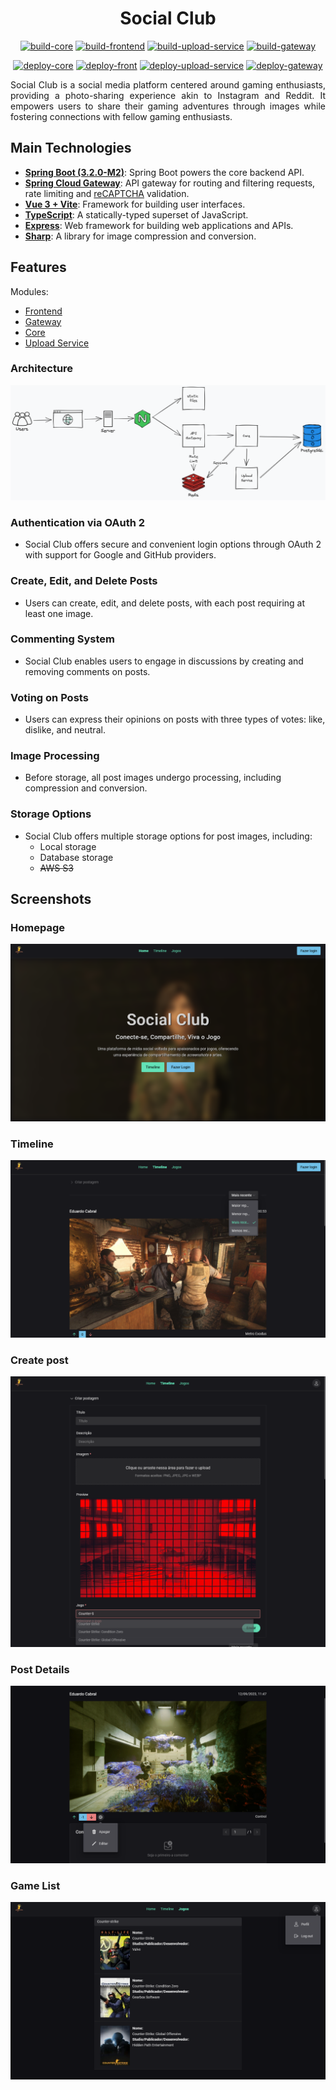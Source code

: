 <div align="center">

# Social Club
</div>

<div align="center">

[![build-core](https://github.com/FerroEduardo/social-club/actions/workflows/build-core.yaml/badge.svg)](https://github.com/FerroEduardo/social-club/actions/workflows/build-core.yaml)
[![build-frontend](https://github.com/FerroEduardo/social-club/actions/workflows/build-front.yaml/badge.svg)](https://github.com/FerroEduardo/social-club/actions/workflows/build-front.yaml)
[![build-upload-service](https://github.com/FerroEduardo/social-club/actions/workflows/build-upload-service.yaml/badge.svg)](https://github.com/FerroEduardo/social-club/actions/workflows/build-upload-service.yaml)
[![build-gateway](https://github.com/FerroEduardo/social-club/actions/workflows/build-gateway.yaml/badge.svg)](https://github.com/FerroEduardo/social-club/actions/workflows/build-gateway.yaml)

[![deploy-core](https://github.com/FerroEduardo/social-club/actions/workflows/deploy-core.yaml/badge.svg)](https://github.com/FerroEduardo/social-club/actions/workflows/deploy-core.yaml)
[![deploy-front](https://github.com/FerroEduardo/social-club/actions/workflows/deploy-front.yaml/badge.svg)](https://github.com/FerroEduardo/social-club/actions/workflows/deploy-front.yaml)
[![deploy-upload-service](https://github.com/FerroEduardo/social-club/actions/workflows/deploy-upload-service.yaml/badge.svg)](https://github.com/FerroEduardo/social-club/actions/workflows/deploy-upload-service.yaml)
[![deploy-gateway](https://github.com/FerroEduardo/social-club/actions/workflows/deploy-gateway.yaml/badge.svg)](https://github.com/FerroEduardo/social-club/actions/workflows/deploy-gateway.yaml)

</div>

<div align="justify">
Social Club is a social media platform centered around gaming enthusiasts, providing a photo-sharing experience akin to Instagram and Reddit. It empowers users to share their gaming adventures through images while fostering connections with fellow gaming enthusiasts.
</div>

## Main Technologies

- [**Spring Boot (3.2.0-M2)**](https://spring.io/projects/spring-boot): Spring Boot powers the core backend API.
- [**Spring Cloud Gateway**](https://spring.io/projects/spring-cloud-gateway): API gateway for routing and filtering requests, rate limiting and [reCAPTCHA](https://www.google.com/recaptcha/about/) validation.
- [**Vue 3 + Vite**](https://vuejs.org/): Framework for building user interfaces.
- [**TypeScript**](https://www.typescriptlang.org/): A statically-typed superset of JavaScript.
- [**Express**](https://expressjs.com/): Web framework for building web applications and APIs.
- [**Sharp**](https://sharp.pixelplumbing.com/): A library for image compression and conversion.

## Features

Modules:
- [Frontend](/frontend)
- [Gateway](/api-gateway)
- [Core](/core-backend)
- [Upload Service](/upload-service)

### Architecture

![architecture](/docs/architecture.png)

### Authentication via OAuth 2
- Social Club offers secure and convenient login options through OAuth 2 with support for Google and GitHub providers.

### Create, Edit, and Delete Posts
- Users can create, edit, and delete posts, with each post requiring at least one image.

### Commenting System
- Social Club enables users to engage in discussions by creating and removing comments on posts.

### Voting on Posts
- Users can express their opinions on posts with three types of votes: like, dislike, and neutral.

### Image Processing
- Before storage, all post images undergo processing, including compression and conversion.

### Storage Options
- Social Club offers multiple storage options for post images, including:
  - Local storage
  - Database storage
  - ~~AWS S3~~

## Screenshots

### Homepage
![homepage](/docs/homepage.png)

### Timeline
![timeline](/docs/timeline.png)

### Create post
![post-create](/docs/post-create.png)

### Post Details
![post](/docs/post.png)

### Game List
![game-list](/docs/game-list.png)
